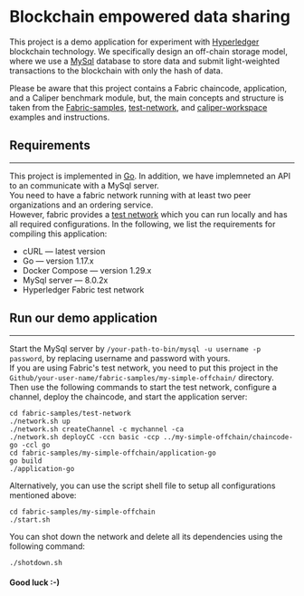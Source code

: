 # Blockchain empowered data sharing


This project is a demo application for experiment with [Hyperledger](https://www.hyperledger.org/) blockchain technology. We specifically design an off-chain storage model, where we use a [MySql](https://www.mysql.com/) database to store data and submit light-weighted transactions to the blockchain with only the hash of data.<br/>

Please be aware that this project contains a Fabric chaincode, application, and a Caliper benchmark module, but, the main concepts and structure is taken from the [Fabric-samples](https://github.com/hyperledger/fabric-samples), [test-network](https://hyperledger-fabric.readthedocs.io/en/release-2.2/test_network.html), and [caliper-workspace](https://hyperledger.github.io/caliper/v0.4.2/getting-started/) examples and instructions.<br>



## Requirements
------------------------------------------------------------------------------------------------------------------------------------------------------------------------
This project is implemented in [Go](https://golang.org/). In addition, we have implemneted an API to an communicate with a MySql server.<br/>
You need to have a fabric network running with at least two peer organizations and an ordering service.<br/>
However, fabric provides a [test network](https://hyperledger-fabric.readthedocs.io/en/release-2.2/test_network.html) which you can run locally and has all required configurations. In the following, we list the requirements for compiling this application:<br>

- cURL — latest version
- Go — version 1.17.x
- Docker Compose — version 1.29.x
- MySql server — 8.0.2x
- Hyperledger Fabric test network<br/>



## Run our demo application
-------------------------------------------------------------------------------------------------------------------------------------------------------------------------

Start the MySql server by `/your-path-to-bin/mysql -u username -p password`, by replacing username and password with yours.<br>
If you are using Fabric's test network, you need to put this project in the `Github/your-user-name/fabric-samples/my-simple-offchain/` directory. Then use the following commands to start the test network, configure a channel, deploy the chaincode, and start the application server:<br/>

```shell
cd fabric-samples/test-network 
./network.sh up
./network.sh createChannel -c mychannel -ca
./network.sh deployCC -ccn basic -ccp ../my-simple-offchain/chaincode-go -ccl go
cd fabric-samples/my-simple-offchain/application-go
go build
./application-go
```

Alternatively, you can use the script shell file to setup all configurations mentioned above:<br>

```shell
cd fabric-samples/my-simple-offchain
./start.sh
```


You can shot down the network and delete all its dependencies using the following command:<br>

```shell
./shotdown.sh
```



#### Good luck :-)
